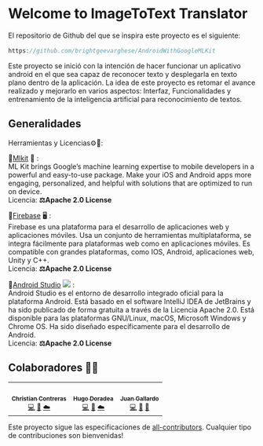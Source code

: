 <p align="center">
    <span>
      <a <img src="https://github.com/ChristianCB16/imageTOtext/blob/main/Documentation/img/imageTOtext_logo.png" width="500" alt="Image To Text Translator" /></a>
    </span>
    <br/>
    <span>
      <!-- ALL-CONTRIBUTORS-BADGE:START - Do not remove or modify this section -->
      <img alt="" src="https://img.shields.io/badge/Deployed-Firebase-orange">
      <img alt="" src="https://img.shields.io/badge/Contributors-3-blueviolet">
      <img alt="" src="https://img.shields.io/badge/⚖️License-MIT-success">
    <!-- ALL-CONTRIBUTORS-BADGE:END -->
    </span>
</p>

# Welcome to ImageToText Translator 

  El repositorio de Github del que se inspira este proyecto es el siguiente: 

  ```c
  https://github.com/brightgeevarghese/AndroidWithGoogleMLKit
  ```

  Este proyecto se inició con la intención de hacer funcionar un aplicativo android en el que sea capaz de reconocer texto y desplegarla en texto plano dentro de la aplicación. La idea de este proyecto es retomar el avance realizado y mejorarlo en varios aspectos: Interfaz, Funcionalidades y entrenamiento de la inteligencia artificial para reconocimiento de textos.


## Generalidades 

Herramientas y Licencias⚙️📜:
 
  🔹[Mlkit](https://developers.google.com/ml-kit)  🤖 :  
    ML Kit brings Google’s machine learning expertise to mobile developers in a powerful and easy-to-use package. Make your iOS and Android apps more engaging, personalized, and helpful with solutions that are optimized to run on device. <br>
    Licencia: <strong>⚖️Apache 2.0 License</strong>
   
  🔹[Firebase](http://firebase.google.com)  🖥  :  
    Firebase es una plataforma para el desarrollo de aplicaciones web y aplicaciones móviles. Usa un conjunto de herramientas multiplataforma, se integra fácilmente para plataformas web como en aplicaciones móviles. Es compatible con grandes plataformas, como IOS, Android, aplicaciones web, Unity y C++.<br>
    Licencia: <strong>⚖️Apache 2.0 License</strong> 

  🔹[Android Studio](https://developer.android.com)  <img src="https://img.icons8.com/fluency/16/000000/android-os.png"/>   : <br>
    Android Studio es el entorno de desarrollo integrado oficial para la plataforma Android. Está basado en el software IntelliJ IDEA de JetBrains y ha sido publicado de forma gratuita a través de la Licencia Apache 2.0. Está disponible para las plataformas GNU/Linux, macOS, Microsoft Windows y Chrome OS. Ha sido diseñado específicamente para el desarrollo de Android.  
    Licencia: <strong>⚖️Apache 2.0 License</strong> 
   
   
## Colaboradores 👨‍💻


<!-- ALL-CONTRIBUTORS-LIST:START - Do not remove or modify this section -->
<!-- prettier-ignore-start -->
<!-- markdownlint-disable -->
<table align="center">
  <tr>
    <td align="center"><a href="https://github.com/ChristianCB16"><img src="https://avatars.githubusercontent.com/u/54194309?v=4" width="100px;" alt=""/><br /><sub><b> Christian Contreras </b></sub></a><br /> <a href="#" title="Código">💻</a> <a href="#" title="Documentación">📑</a> <a href="#" title="Cloud Database">☁️</a> </td>
    <td align="center"><a href="https://github.com/HugoDoradea14"><img src="https://avatars.githubusercontent.com/u/54194193?v=4" width="100px;" alt=""/><br /><sub><b> Hugo Doradea </b></sub></a><br /><a href="#" title="Código">💻</a> <a href="#" title="Diseño">🎨</a> <a href="#" title="Cloud Database">☁️</a> </td>
    <td align="center"><a href="https://github.com/JuanGallard0"><img src="https://avatars.githubusercontent.com/u/54408047?v=4" width="100px;" alt=""/><br /><sub><b> Juan Gallardo </b></sub></a><br /><a href="#" title="Código">💻</a> <a href="#" title="Diseño">🎨</a> <a href="#" title="Documentación">📑</a>  </td>
  </tr>
</table>


<!-- markdownlint-enable -->
<!-- prettier-ignore-end -->
<!-- ALL-CONTRIBUTORS-LIST:END -->

Este proyecto sigue las especificaciones de [all-contributors](https://github.com/all-contributors/all-contributors). Cualquier tipo de contribuciones son bienvenidas!
   

    

